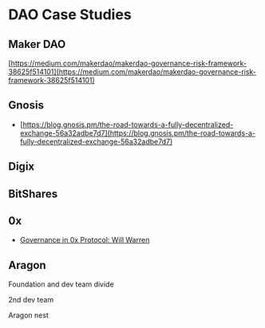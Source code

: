 # DAO Case Studies

## Maker DAO

[https://medium.com/makerdao/makerdao-governance-risk-framework-38625f514101](https://medium.com/makerdao/makerdao-governance-risk-framework-38625f514101)

## Gnosis

* [https://blog.gnosis.pm/the-road-towards-a-fully-decentralized-exchange-56a32adbe7d7](https://blog.gnosis.pm/the-road-towards-a-fully-decentralized-exchange-56a32adbe7d7)

## Digix

## BitShares

## 0x

* [Governance in 0x Protocol: Will Warren](https://blog.0xproject.com/governance-in-0x-protocol-86779ae5809e)

## Aragon

Foundation and dev team divide

2nd dev team

Aragon nest

